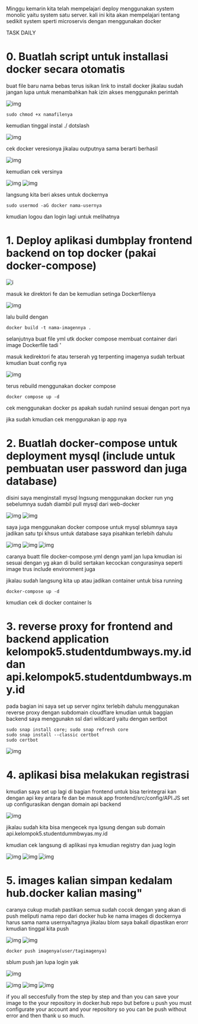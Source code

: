 Minggu kemarin kita telah mempelajari deploy menggunakan system monolic yaitu system satu server. kali ini kita akan mempelajari tentang sedikit system sperti microservis dengan menggunakan docker 

TASK DAILY 

#  0. Buatlah script untuk installasi docker secara otomatis 

buat file baru nama bebas terus isikan link to install docker 
jikalau sudah jangan lupa untuk menambahkan hak izin akses menggunakn perintah


![img](assets/k5.installbash.png)

```
sudo chmod +x namafilenya
```
kemudian tinggal instal ./ dotslash

![img](assets/logs.bash.png)

cek docker veresionya jikalau outputnya sama berarti berhasil

![img](assets/usermod-docker.png)


kemudian cek versinya

![img](assets/1.4.png)
![img]()

langsung kita beri akses untuk dockernya 
```
sudo usermod -aG docker nama-usernya
```
kmudian logou dan login lagi untuk melihatnya 


#  1. Deploy aplikasi dumbplay frontend backend on top docker (pakai docker-compose)

![i](assets/test.png)

masuk ke direktori fe dan be kemudian setinga Dockerfilenya 

![img](assets/2.5.png)

lalu build dengan 
```
docker build -t nama-imagennya . 
```

selanjutnya buat file yml utk docker compose membuat container dari image Dockerfile tadi '

masuk kedirektori fe atau terserah yg terpenting imagenya sudah terbuat kmudian buat config nya
 
![img](assets/febe.png)


terus rebuild menggunakan docker compose 
```
docker compose up -d
```

cek menggunakan docker ps apakah sudah runiind sesuai dengan port nya 

jika sudah kmudian cek menggunakan ip app nya 

#  2. Buatlah docker-compose untuk deployment mysql (include untuk pembuatan user password dan juga  database)

disini saya menginstall mysql lngsung menggunakan docker run yng sebelumnya sudah diambil pull mysql dari web-docker 

![img](assets/1.5.png)
![img](assets/1.6.png)



saya juga menggunakan docker compose untuk mysql sblumnya saya jadikan satu tpi khsus untuk database saya pisahkan terlebih dahulu 

![img](assets/dbyml.png)
![img](assets/db2)
![img](assets/db2mysql.png)


caranya buatt file docker-compose.yml dengn yaml jan lupa kmudian isi sesuai dengan yg akan di build sertakan kecockan congurasinya seperti image trus include environment juga 


jikalau sudah langsung kita up atau jadikan container untuk bisa running 
```
docker-compose up -d
```

kmudian cek di docker container ls

#  3. reverse proxy for frontend and backend application kelompok5.studentdumbways.my.id dan api.kelompok5.studentdumbways.my.id

pada bagian ini saya set up server nginx terlebih dahulu menggunakan reverse proxy dengan subdomain cloudflare kmudian untuk baggian backend saya menggunakn ssl dari wildcard yaitu dengan sertbot
``` 
sudo snap install core; sudo snap refresh core
sudo snap install --classic certbot
sudo certbot
```


![img](assets/ssl1.png)


#  4. aplikasi bisa melakukan registrasi

kmudian saya set up lagi di bagian frontend untuk bisa terintegrai kan dengan api key antara fe dan be 
masuk app frontend/src/config/API.JS set up configurasikan dengan domain api backend

![img](assets/api.png)

jikalau sudah kita bisa mengecek nya lgsung dengan sub domain api.kelompok5.studentdummbwyas.my.id

kmudian cek langsung di aplikasi nya kmudian registry dan juag login


![img](assets/test.png)
![img](assets/test2.png)
![img](assets/succes.png)

#  5. images kalian simpan kedalam hub.docker kalian masing"

caranya cukup mudah pastikan semua sudah cocok dengan yang akan di push meliputi nama repo dari docker hub ke nama images di dockernya harus sama nama usernya/tagnya jikalau blom saya bakall dipastikan erorr
kmudian tinggal kita push


![img](assets/3.1.png)
![img](assets/psuhhubdocker.png)

```
docker push imagenya(user/tagimagenya)
```
sblum push jan lupa login yak

![img](assets/docker-login.png)


![img](assets/2.9.png)
![img](assets/3.0.png)
![img](assets/3.2.png)

if you all seccesfully from the step by step and than you can save your image to the your repository in docker.hub repo but before u push you must configurate your account and your repository so you can be push without error and then thank u so much. 
